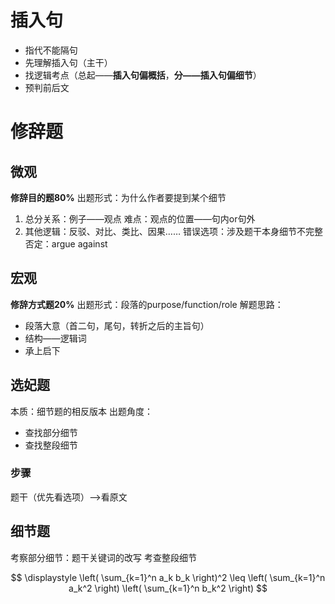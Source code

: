 # 插入句
- 指代不能隔句
- 先理解插入句（主干）
- 找逻辑考点（总起——**插入句偏概括**，**分——插入句偏细节**）
- 预判前后文

# 修辞题
## 微观
**修辞目的题80%**
出题形式：为什么作者要提到某个细节
1. 总分关系：例子——观点
    难点：观点的位置——句内or句外
2. 其他逻辑：反驳、对比、类比、因果……
   错误选项：涉及题干本身细节不完整
   否定：argue against
## 宏观
**修辞方式题20%**
出题形式：段落的purpose/function/role
解题思路：
- 段落大意（首二句，尾句，转折之后的主旨句）
- 结构——逻辑词
- 承上启下        

## 选妃题
本质：细节题的相反版本
出题角度：
- 查找部分细节
- 查找整段细节
### 步骤
题干（优先看选项）-->看原文

## 细节题
考察部分细节：题干关键词的改写
考查整段细节


$$
\displaystyle
\left( \sum_{k=1}^n a_k b_k \right)^2
\leq
\left( \sum_{k=1}^n a_k^2 \right)
\left( \sum_{k=1}^n b_k^2 \right)
$$
